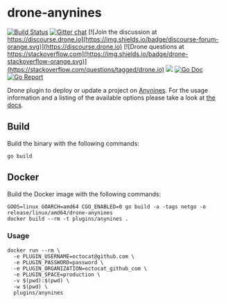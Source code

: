 # drone-anynines

[![Build Status](http://cloud.drone.io/api/badges/drone-plugins/drone-anynines/status.svg)](http://cloud.drone.io/drone-plugins/drone-anynines)
[![Gitter chat](https://badges.gitter.im/drone/drone.png)](https://gitter.im/drone/drone)
[![Join the discussion at https://discourse.drone.io](https://img.shields.io/badge/discourse-forum-orange.svg)](https://discourse.drone.io)
[![Drone questions at https://stackoverflow.com](https://img.shields.io/badge/drone-stackoverflow-orange.svg)](https://stackoverflow.com/questions/tagged/drone.io)
[![](https://images.microbadger.com/badges/image/plugins/anynines.svg)](https://microbadger.com/images/plugins/anynines "Get your own image badge on microbadger.com")
[![Go Doc](https://godoc.org/github.com/drone-plugins/drone-anynines?status.svg)](http://godoc.org/github.com/drone-plugins/drone-anynines)
[![Go Report](https://goreportcard.com/badge/github.com/drone-plugins/drone-anynines)](https://goreportcard.com/report/github.com/drone-plugins/drone-anynines)

Drone plugin to deploy or update a project on [Anynines](https://www.anynines.com/). For the usage information and a listing of the available options please take a look at [the docs](http://plugins.drone.io/drone-plugins/drone-anynines/).

## Build

Build the binary with the following commands:

```
go build
```

## Docker

Build the Docker image with the following commands:

```
GOOS=linux GOARCH=amd64 CGO_ENABLED=0 go build -a -tags netgo -o release/linux/amd64/drone-anynines
docker build --rm -t plugins/anynines .
```

### Usage

```
docker run --rm \
  -e PLUGIN_USERNAME=octocat@github.com \
  -e PLUGIN_PASSWORD=password \
  -e PLUGIN_ORGANIZATION=octocat_github_com \
  -e PLUGIN_SPACE=production \
  -v $(pwd):$(pwd) \
  -w $(pwd) \
  plugins/anynines
```
